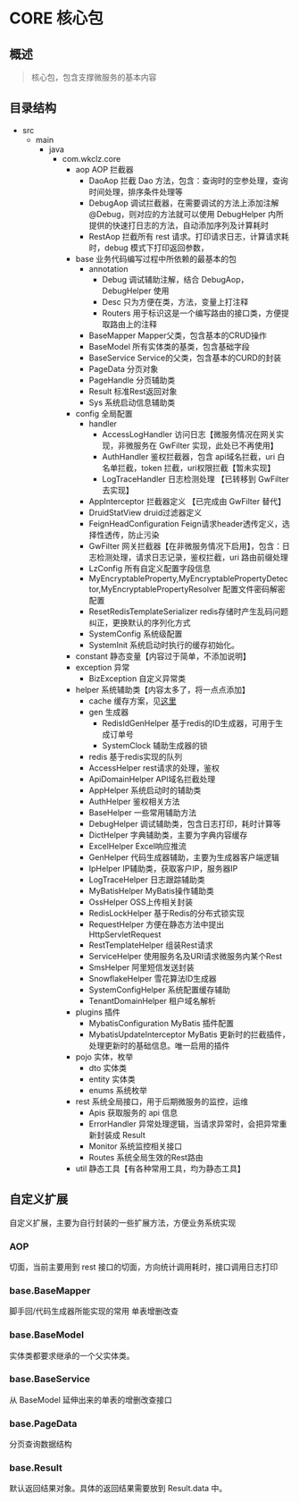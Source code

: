 # CORE 核心包

## 概述
> 核心包，包含支撑微服务的基本内容

## 目录结构
- src
  - main
    - java
      - com.wkclz.core
        - aop  AOP 拦截器
          - DaoAop 拦截 Dao 方法，包含：查询时的空参处理，查询时间处理，排序条件处理等
          - DebugAop 调试拦截器，在需要调试的方法上添加注解 @Debug，则对应的方法就可以使用 DebugHelper 内所提供的快速打日志的方法，自动添加序列及计算耗时
          - RestAop 拦截所有 rest 请求。打印请求日志，计算请求耗时，debug 模式下打印返回参数，
        - base  业务代码编写过程中所依赖的最基本的包
          - annotation
            - Debug 调试辅助注解，结合 DebugAop，DebugHelper 使用
            - Desc 只为方便在类，方法，变量上打注释
            - Routers 用于标识这是一个编写路由的接口类，方便提取路由上的注释
          - BaseMapper Mapper父类，包含基本的CRUD操作
          - BaseModel 所有实体类的基类，包含基础字段
          - BaseService Service的父类，包含基本的CURD的封装
          - PageData 分页对象
          - PageHandle 分页辅助类
          - Result 标准Rest返回对象
          - Sys 系统启动信息辅助类
        - config  全局配置
          - handler
            - AccessLogHandler 访问日志【微服务情况在网关实现，非微服务在 GwFilter 实现，此处已不再使用】
            - AuthHandler 鉴权拦截器，包含 api域名拦截，uri 白名单拦截，token 拦截，uri权限拦截【暂未实现】
            - LogTraceHandler 日志检测处理 【已转移到 GwFilter 去实现】
          - AppInterceptor 拦截器定义 【已完成由 GwFilter 替代】
          - DruidStatView druid过滤器定义
          - FeignHeadConfiguration Feign请求header透传定义，选择性透传，防止污染
          - GwFilter 网关拦截器【在非微服务情况下启用】，包含：日志检测处理，请求日志记录，鉴权拦截，uri 路由前缀处理
          - LzConfig 所有自定义配置字段信息
          - MyEncryptableProperty,MyEncryptablePropertyDetector,MyEncryptablePropertyResolver 配置文件密码解密配置
          - ResetRedisTemplateSerializer redis存储时产生乱码问题纠正，更换默认的序列化方式
          - SystemConfig 系统级配置
          - SystemInit 系统启动时执行的缓存初始化。
        - constant  静态变量【内容过于简单，不添加说明】
        - exception  异常
          - BizException 自定义异常类
        - helper  系统辅助类【内容太多了，将一点点添加】
          - cache 缓存方案，见[这里](/design/cache.md)
          - gen 生成器
            - RedisIdGenHelper 基于redis的ID生成器，可用于生成订单号
            - SystemClock 辅助生成器的锁
          - redis 基于redis实现的队列
          - AccessHelper rest请求的处理，鉴权
          - ApiDomainHelper API域名拦截处理
          - AppHelper 系统启动时的辅助类
          - AuthHelper 鉴权相关方法
          - BaseHelper 一些常用辅助方法
          - DebugHelper 调试辅助类，包含日志打印，耗时计算等
          - DictHelper 字典辅助类，主要为字典内容缓存
          - ExcelHelper Excel响应推流
          - GenHelper 代码生成器辅助，主要为生成器客户端逻辑
          - IpHelper IP辅助类，获取客户IP，服务器IP
          - LogTraceHelper 日志跟踪辅助类
          - MyBatisHelper MyBatis操作辅助类
          - OssHelper OSS上传相关封装
          - RedisLockHelper 基于Redis的分布式锁实现
          - RequestHelper 方便在静态方法中提出HttpServletRequest
          - RestTemplateHelper 组装Rest请求
          - ServiceHelper 使用服务名及URI请求微服务内某个Rest
          - SmsHelper 阿里短信发送封装
          - SnowflakeHelper 雪花算法ID生成器
          - SystemConfigHelper 系统配置缓存辅助
          - TenantDomainHelper 租户域名解析
        - plugins 插件
          - MybatisConfiguration MyBatis 插件配置
          - MybatisUpdateInterceptor MyBatis 更新时的拦截插件，处理更新时的基础信息。唯一启用的插件
        - pojo  实体，枚举
          - dto 实体类
          - entity 实体类
          - enums 系统枚举
        - rest  系统全局接口，用于后期微服务的监控，运维
          - Apis 获取服务的 api 信息
          - ErrorHandler 异常处理逻辑，当请求异常时，会把异常重新封装成 Result
          - Monitor 系统监控相关接口
          - Routes 系统全局生效的Rest路由
        - util  静态工具【有各种常用工具，均为静态工具】


## 自定义扩展
自定义扩展，主要为自行封装的一些扩展方法，方便业务系统实现

### AOP
切面，当前主要用到 rest 接口的切面，方向统计调用耗时，接口调用日志打印

### base.BaseMapper
脚手回/代码生成器所能实现的常用 单表增删改查

### base.BaseModel
实体类都要求继承的一个父实体类。

### base.BaseService
从 BaseModel 延伸出来的单表的增删改查接口

### base.PageData
分页查询数据结构

### base.Result
默认返回结果对象。具体的返回结果需要放到 Result.data 中。


